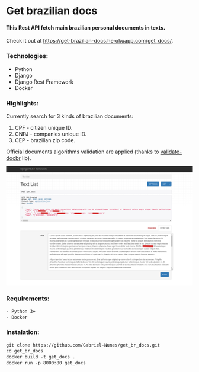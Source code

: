 # Get brazilian docs

#### This Rest API fetch main brazilian personal documents in texts.

Check it out at https://get-brazilian-docs.herokuapp.com/get_docs/.

### Technologies:

- Python
- Django
- Django Rest Framework
- Docker

### Highlights:

Currently search for 3 kinds of brazilian documents:

1. CPF  - citizen unique ID.
2. CNPJ - companies unique ID.
3. CEP  - brazilian zip code.

Official documents algorithms validation are applied (thanks to [validate-docbr]([https://](https://github.com/alvarofpp/validate-docbr)) lib).

![is](Screenshot.png)

### Requirements:

    - Python 3+
    - Docker
  
### Instalation:

    git clone https://github.com/Gabriel-Nunes/get_br_docs.git
    cd get_br_docs
    docker build -t get_docs .
    docker run -p 8000:80 get_docs
